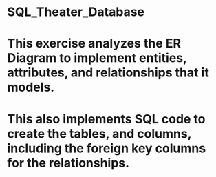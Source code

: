 # SQL_Theater_Database
# This exercise analyzes the ER Diagram to implement entities, attributes, and relationships that it models. 
# This also implements SQL code to create the tables, and columns, including the foreign key columns for the relationships.
